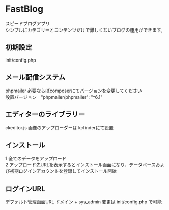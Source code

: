 # FastBlog
スピードブログアプリ  
シンプルにカテゴリーとコンテンツだけで難しくないブログの運用ができます。

## 初期設定
init/config.php

## メール配信システム
phpmailer 必要ならばcomposerにてバージョンを変更してください  
設置バージョン　"phpmailer/phpmailer": "^6.1"

## エディターのライブラリー
ckeditor.js 
画像のアップローダーは kcfinderにて設置

## インストール
1  全てのデータをアップロード  
2  アップロード先URLを表示するとインストール画面になり、データベースおよび初期ログインアカウントを登録してインストール開始

## ログインURL
  デフォルト管理画面URL ドメイン + sys_admin 変更は init/config.php で可能
